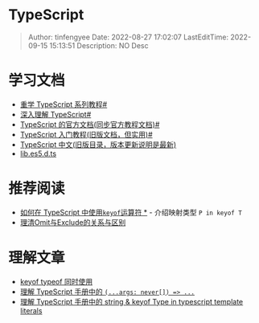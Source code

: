 # TypeScript <!-- omit in toc -->

> Author: tinfengyee
> Date: 2022-08-27 17:02:07
> LastEditTime: 2022-09-15 15:13:51
> Description: NO Desc

# 学习文档

- [重学 TypeScript 系列教程#](https://mp.weixin.qq.com/s/y6C4R04mpvBmyV80p5WOug)
- [深入理解 TypeScript#](https://jkchao.github.io/typescript-book-chinese/)
- [TypeScript 的官方文档(同步官方教程文档)#](https://ts.yayujs.com/)
- [TypeScript 入门教程(旧版文档，但实用)#](https://ts.xcatliu.com/)
- [TypeScript 中文(旧版目录，版本更新说明是最新)](https://github.com/zhongsp/TypeScript)
- [lib.es5.d.ts](https://github.com/microsoft/TypeScript/blob/3d24b85f9e5dde6f35d6014539aeef9801e74493/lib/lib.es5.d.ts)

# 推荐阅读

- [如何在 TypeScript 中使用`keyof`运算符 *](https://blog.logrocket.com/how-to-use-keyof-operator-typescript/) - 介绍映射类型 `P in keyof T`
- [理清Omit与Exclude的关系与区别](https://juejin.cn/post/7091311285995831304)

# 理解文章

- [keyof typeof 同时使用](https://juejin.cn/post/7023238396931735583)
- [理解 TypeScript 手册中的 `(...args: never[]) => ...`](https://www.reddit.com/r/typescript/comments/muyl55/understanding_args_never_in_typescript_handbook/?sort=top)
- [理解 TypeScript 手册中的 string & keyof Type in typescript template literals](https://stackoverflow.com/questions/70077937/purpose-of-string-keyof-type-in-typescript-template-literals)
